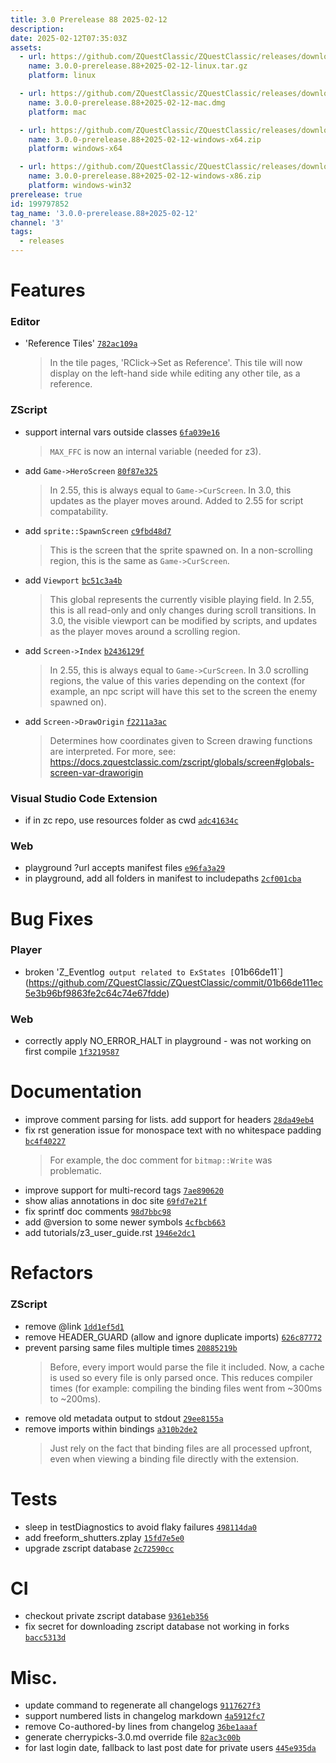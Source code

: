 ```yaml
---
title: 3.0 Prerelease 88 2025-02-12
description: 
date: 2025-02-12T07:35:03Z
assets: 
  - url: https://github.com/ZQuestClassic/ZQuestClassic/releases/download/3.0.0-prerelease.88%2B2025-02-12/3.0.0-prerelease.88%2B2025-02-12-linux.tar.gz
    name: 3.0.0-prerelease.88+2025-02-12-linux.tar.gz
    platform: linux

  - url: https://github.com/ZQuestClassic/ZQuestClassic/releases/download/3.0.0-prerelease.88%2B2025-02-12/3.0.0-prerelease.88%2B2025-02-12-mac.dmg
    name: 3.0.0-prerelease.88+2025-02-12-mac.dmg
    platform: mac

  - url: https://github.com/ZQuestClassic/ZQuestClassic/releases/download/3.0.0-prerelease.88%2B2025-02-12/3.0.0-prerelease.88%2B2025-02-12-windows-x64.zip
    name: 3.0.0-prerelease.88+2025-02-12-windows-x64.zip
    platform: windows-x64

  - url: https://github.com/ZQuestClassic/ZQuestClassic/releases/download/3.0.0-prerelease.88%2B2025-02-12/3.0.0-prerelease.88%2B2025-02-12-windows-x86.zip
    name: 3.0.0-prerelease.88+2025-02-12-windows-x86.zip
    platform: windows-win32
prerelease: true
id: 199797852
tag_name: '3.0.0-prerelease.88+2025-02-12'
channel: '3'
tags:
  - releases
---
```





# Features

### Editor

- 'Reference Tiles' [`782ac109a`](https://github.com/ZQuestClassic/ZQuestClassic/commit/782ac109ae612b53c9c23e8b9eb4f7346e1ffc32)
   &nbsp;
   >In the tile pages, 'RClick->Set as Reference'. This tile will now display on the left-hand side while editing any other tile, as a reference. 
   >

### ZScript

- support internal vars outside classes [`6fa039e16`](https://github.com/ZQuestClassic/ZQuestClassic/commit/6fa039e16f90c32f95fae71444d623dca8c7ab8a)
   &nbsp;
   >`MAX_FFC` is now an internal variable (needed for z3). 
   >
- add `Game->HeroScreen` [`80f87e325`](https://github.com/ZQuestClassic/ZQuestClassic/commit/80f87e325c1803137003a1d1d000b142317faff0)
   &nbsp;
   >In 2.55, this is always equal to `Game->CurScreen`. In 3.0, this updates as the player moves around. Added to 2.55 for script compatability. 
   >
- add `sprite::SpawnScreen` [`c9fbd48d7`](https://github.com/ZQuestClassic/ZQuestClassic/commit/c9fbd48d7b72d69ff8e48ae5b28b872b13365c91)
   &nbsp;
   >This is the screen that the sprite spawned on. In a non-scrolling region, this is the same as `Game->CurScreen`. 
   >
- add `Viewport` [`bc51c3a4b`](https://github.com/ZQuestClassic/ZQuestClassic/commit/bc51c3a4b789567d974dc51e6058008773c3d0a9)
   &nbsp;
   >This global represents the currently visible playing field. In 2.55, this is all read-only and only changes during scroll transitions. In 3.0, the visible viewport can be modified by scripts, and updates as the player moves around a scrolling region. 
   >
- add `Screen->Index` [`b2436129f`](https://github.com/ZQuestClassic/ZQuestClassic/commit/b2436129f0753c0150e9d17e3c6854494fc757e1)
   &nbsp;
   >In 2.55, this is always equal to `Game->CurScreen`. In 3.0 scrolling regions, the value of this varies depending on the context (for example, an npc script will have this set to the screen the enemy spawned on). 
   >
- add `Screen->DrawOrigin` [`f2211a3ac`](https://github.com/ZQuestClassic/ZQuestClassic/commit/f2211a3ac7effc3254f0318a0fd60c9f02a78148)
   &nbsp;
   >Determines how coordinates given to Screen drawing functions are interpreted. For more, see: https://docs.zquestclassic.com/zscript/globals/screen#globals-screen-var-draworigin 
   >

### Visual Studio Code Extension

- if in zc repo, use resources folder as cwd [`adc41634c`](https://github.com/ZQuestClassic/ZQuestClassic/commit/adc41634c66787ba435d352d6206428b9ef25985)

### Web

- playground ?url accepts manifest files [`e96fa3a29`](https://github.com/ZQuestClassic/ZQuestClassic/commit/e96fa3a295d2b3343daef43953edf14e8f325973)
- in playground, add all folders in manifest to includepaths [`2cf001cba`](https://github.com/ZQuestClassic/ZQuestClassic/commit/2cf001cbada1c3be07c337d13f87fa6125180933)

# Bug Fixes

### Player

- broken 'Z_Eventlog` output related to ExStates [`01b66de11`](https://github.com/ZQuestClassic/ZQuestClassic/commit/01b66de111ec5e3b96bf9863fe2c64c74e67fdde)

### Web

- correctly apply NO_ERROR_HALT in playground - was not working on first compile [`1f3219587`](https://github.com/ZQuestClassic/ZQuestClassic/commit/1f32195872c608a95cb2b6b3760f2c6658cb0177)

# Documentation

- improve comment parsing for lists. add support for headers [`28da49eb4`](https://github.com/ZQuestClassic/ZQuestClassic/commit/28da49eb431e2f7a4576e6d52f7a70a3ecd5cf1b)
- fix rst generation issue for monospace text with no whitespace padding [`bc4f40227`](https://github.com/ZQuestClassic/ZQuestClassic/commit/bc4f402273889bdd7a01b6556d55f558d328213c)
   &nbsp;
   >For example, the doc comment for `bitmap::Write` was problematic. 
   >
- improve support for multi-record tags [`7ae890620`](https://github.com/ZQuestClassic/ZQuestClassic/commit/7ae890620b45e06662ffb5d262fc2f30c6c4dca6)
- show alias annotations in doc site [`69fd7e21f`](https://github.com/ZQuestClassic/ZQuestClassic/commit/69fd7e21f342c5cbac07565a97f75e709f15d43d)
- fix sprintf doc comments [`98d7bbc98`](https://github.com/ZQuestClassic/ZQuestClassic/commit/98d7bbc987ddb87668111882ee8ae72f8e1403d8)
- add @version to some newer symbols [`4cfbcb663`](https://github.com/ZQuestClassic/ZQuestClassic/commit/4cfbcb6630f454d171163ac566e9d189db5fa7da)
- add tutorials/z3_user_guide.rst [`1946e2dc1`](https://github.com/ZQuestClassic/ZQuestClassic/commit/1946e2dc1053fcd77133415ebf2c504cfcab2a1e)

# Refactors

### ZScript

- remove @link [`1dd1ef5d1`](https://github.com/ZQuestClassic/ZQuestClassic/commit/1dd1ef5d10456b13c4486517ef979ffa1f2e3902)
- remove HEADER_GUARD (allow and ignore duplicate imports) [`626c87772`](https://github.com/ZQuestClassic/ZQuestClassic/commit/626c8777243de1f3e49e09756cbfd31564af937c)
- prevent parsing same files multiple times [`20885219b`](https://github.com/ZQuestClassic/ZQuestClassic/commit/20885219b6043f5d1df8decfb50d6b5b75be659f)
   &nbsp;
   >Before, every import would parse the file it included. Now, a cache is used so every file is only parsed once. This reduces compiler times (for example: compiling the binding files went from ~300ms to ~200ms). 
   >
- remove old metadata output to stdout [`29ee8155a`](https://github.com/ZQuestClassic/ZQuestClassic/commit/29ee8155a0329f477c8e2b54559d462803b497f9)
- remove imports within bindings [`a310b2de2`](https://github.com/ZQuestClassic/ZQuestClassic/commit/a310b2de20a36a1cbef7ada89f9ccc12af06a6f3)
   &nbsp;
   >Just rely on the fact that binding files are all processed upfront, even when viewing a binding file directly with the extension. 
   >

# Tests

- sleep in testDiagnostics to avoid flaky failures [`498114da0`](https://github.com/ZQuestClassic/ZQuestClassic/commit/498114da09c9c65bc5f0b0e2f2af1b67b2227e77)
- add freeform_shutters.zplay [`15fd7e5e0`](https://github.com/ZQuestClassic/ZQuestClassic/commit/15fd7e5e096bb7be8eb55427807d1683520fe0fa)
- upgrade zscript database [`2c72590cc`](https://github.com/ZQuestClassic/ZQuestClassic/commit/2c72590cc34cb74432b4d5745872a9e2fc8a2e00)

# CI

- checkout private zscript database [`9361eb356`](https://github.com/ZQuestClassic/ZQuestClassic/commit/9361eb356f274411fbc311a9b3d218569edebccd)
- fix secret for downloading zscript database not working in forks [`bacc5313d`](https://github.com/ZQuestClassic/ZQuestClassic/commit/bacc5313da44a095cb107813c4198ac1e667eaa7)

# Misc.

- update command to regenerate all changelogs [`9117627f3`](https://github.com/ZQuestClassic/ZQuestClassic/commit/9117627f31df80473c02010821a1d590678474f4)
- support numbered lists in changelog markdown [`4a5912fc7`](https://github.com/ZQuestClassic/ZQuestClassic/commit/4a5912fc73704203694ac4b4ff2d20d6b246bb26)
- remove Co-authored-by lines from changelog [`36be1aaaf`](https://github.com/ZQuestClassic/ZQuestClassic/commit/36be1aaaf7e069334846b29c98405f0e9a3a6536)
- generate cherrypicks-3.0.md override file [`82ac3c00b`](https://github.com/ZQuestClassic/ZQuestClassic/commit/82ac3c00b29354146143b8a251eeff4cec23ffa6)
- for last login date, fallback to last post date for private users [`445e935da`](https://github.com/ZQuestClassic/ZQuestClassic/commit/445e935dae9a579233ce624a5a724fef21260646)
